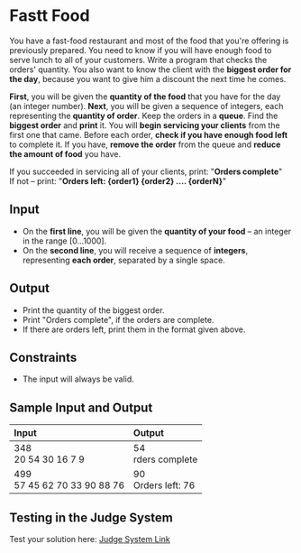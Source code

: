 # Fastt Food

You have a fast-food restaurant and most of the food that you're offering is previously prepared.
You need to know if you will have enough food to serve lunch to all of your customers. Write a program that checks the orders' quantity.
You also want to know the client with the **biggest order for the day**, because you want to give him a discount the next time he comes.

**First**, you will be given the **quantity of the food** that you have for the day (an integer number).
**Next**, you will be given a sequence of integers, each representing the **quantity of order**. Keep the orders in a **queue**. Find the **biggest order** and **print** it.
You will **begin servicing your clients** from the first one that came. Before each order, **check if you have enough food left** to complete it.
If you have, **remove the order** from the queue and **reduce the amount of food** you have.  

If you succeeded in servicing all of your clients, print: "**Orders complete**"  
If not – print: "**Orders left: {order1} {order2} .... {orderN}**"

## Input

- On the **first line**, you will be given the **quantity of your food** – an integer in the range [0…1000].
- On the **second line**, you will receive a sequence of **integers**, representing **each order**, separated by a single space.

## Output

- Print the quantity of the biggest order.
- Print "Orders complete", if the orders are complete.
- If there are orders left, print them in the format given above.

## Constraints

- The input will always be valid.

## Sample Input and Output  
    
| **Input** | **Output** |  
| :--- | :--- | 
| 348<br> 20 54 30 16 7 9 | 54<br> rders complete |
| 499<br> 57 45 62 70 33 90 88 76 | 90<br> Orders left: 76 |

## Testing in the Judge System  
    
Test your solution here: [Judge System Link](https://judge.softuni.org/Contests/Practice/Index/1447#3) 
